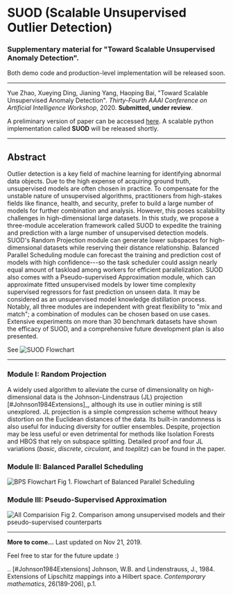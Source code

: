 # SUOD (Scalable Unsupervised Outlier Detection)

### Supplementary material for "Toward Scalable Unsupervised Anomaly Detection". 
Both demo code and production-level implementation will be released soon.

------------
Yue Zhao, Xueying Ding, Jianing Yang, Haoping Bai, "Toward Scalable Unsupervised Anomaly Detection". 
*Thirty-Fourth AAAI Conference on Artificial Intelligence Workshop*, 2020. **Submitted, under review**.

A preliminary version of paper can be accessed [here](https://www.andrew.cmu.edu/user/yuezhao2/papers/19-preprint-suod.pdf). 
A scalable python implementation called **SUOD** will be released shortly. 

------------

## Abstract

Outlier detection is a key field of machine learning for identifying abnormal data objects. Due to the high expense of acquiring ground truth, unsupervised models are often chosen in practice. To compensate for the unstable nature of unsupervised algorithms, practitioners from high-stakes fields like finance, health, and security, prefer to build a large number of models for further combination and analysis. However, this poses scalability challenges in high-dimensional large datasets. In this study, we propose a three-module acceleration framework called SUOD to expedite the training and prediction with a large number of unsupervised detection models. SUOD's Random Projection module can generate lower subspaces for high-dimensional datasets while reserving their distance relationship. Balanced Parallel Scheduling module can forecast the training and prediction cost of models with high confidence---so the task scheduler could assign nearly equal amount of taskload among workers for efficient parallelization. SUOD also comes with a Pseudo-supervised Approximation module, which can approximate fitted unsupervised models by lower time complexity supervised regressors for fast prediction on unseen data. It may be considered as an unsupervised model knowledge distillation process. Notably, all three modules are independent with great flexibility to "mix and match"; a combination of modules can be chosen based on use cases. Extensive experiments on more than 30 benchmark datasets have shown the efficacy of SUOD, and a comprehensive future development plan is also presented. 

See ![SUOD Flowchart](https://github.com/yzhao062/SUOD/blob/master/figs/basic_framework.png "SUOD Flowchart")

------------

### Module I: Random Projection

A widely used algorithm to alleviate the curse of dimensionality on high-dimensional data is the Johnson-Lindenstraus (JL) projection [#Johnson1984Extensions]_, 
although its use in outlier mining is still unexplored. JL projection is a simple compression scheme without heavy distortion on the Euclidean distances of the data. 
Its built-in randomness is also useful for inducing diversity for outlier ensembles. 
Despite, projection may be less useful or even detrimental for methods like Isolation Forests and HBOS that rely on subspace splitting. 
Detailed proof and four JL variations (*basic*, *discrete*, *circulant*, and *toeplitz*) can be found in the paper.

### Module II: Balanced Parallel Scheduling 

![BPS Flowchart](https://github.com/yzhao062/SUOD/blob/master/figs/flowchart-suod.png "Phase I Flowchart")
Fig 1. Flowchart of Balanced Parallel Scheduling

### Module III: Pseudo-Supervised Approximation

![All Comparision](https://github.com/yzhao062/SUOD/blob/master/figs/ALL.png "Approximation Comparison")
Fig 2. Comparison among unsupervised models and their pseudo-supervised counterparts

------------

**More to come...**
Last updated on Nov 21, 2019.

Feel free to star for the future update :)


.. [#Johnson1984Extensions] Johnson, W.B. and Lindenstrauss, J., 1984. Extensions of Lipschitz mappings into a Hilbert space. *Contemporary mathematics*, 26(189-206), p.1.